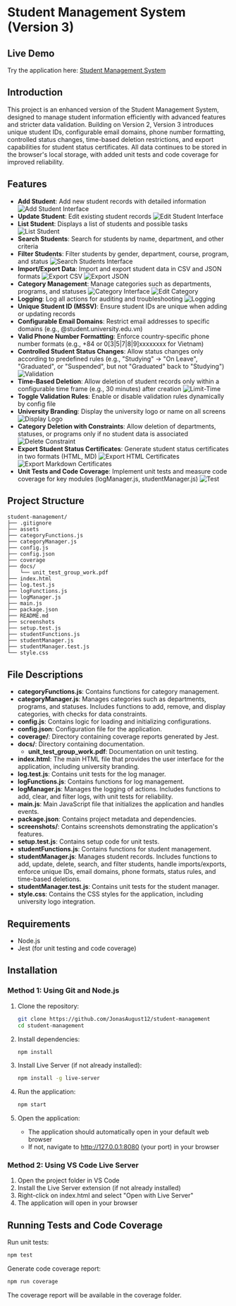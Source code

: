 # Student Management System (Version 3)

## Live Demo

Try the application here: [Student Management System](https://student-management-5q1qwrfju-minh-toans-projects.vercel.app/)

## Introduction

This project is an enhanced version of the Student Management System, designed to manage student information efficiently with advanced features and stricter data validation. Building on Version 2, Version 3 introduces unique student IDs, configurable email domains, phone number formatting, controlled status changes, time-based deletion restrictions, and export capabilities for student status certificates. All data continues to be stored in the browser's local storage, with added unit tests and code coverage for improved reliability.

## Features

- **Add Student**: Add new student records with detailed information
  ![Add Student Interface](./screenshots/add-student.jpg)
- **Update Student**: Edit existing student records
  ![Edit Student Interface](./screenshots/edit-student.jpg)
- **List Student**: Displays a list of students and possible tasks
  ![List Student](./screenshots/list-student.jpg)
- **Search Students**: Search for students by name, department, and other criteria
- **Filter Students**: Filter students by gender, department, course, program, and status
  ![Search Students Interface](./screenshots/search-student.jpg)
- **Import/Export Data**: Import and export student data in CSV and JSON formats
  ![Export CSV](./screenshots/export-csv.jpg)
  ![Export JSON](./screenshots/export-json.jpg)
- **Category Management**: Manage categories such as departments, programs, and statuses
  ![Category Interface](./screenshots/category.jpg)
  ![Edit Category](./screenshots/edit-category.jpg)
- **Logging**: Log all actions for auditing and troubleshooting
  ![Logging](./screenshots/log-manager.jpg)
- **Unique Student ID (MSSV)**: Ensure student IDs are unique when adding or updating records
- **Configurable Email Domains**: Restrict email addresses to specific domains (e.g., @student.university.edu.vn)
- **Valid Phone Number Formatting**: Enforce country-specific phone number formats (e.g., +84 or 0[3|5|7|8|9]xxxxxxxx for Vietnam)
- **Controlled Student Status Changes**: Allow status changes only according to predefined rules (e.g., "Studying" → "On Leave", "Graduated", or "Suspended", but not "Graduated" back to "Studying")
  ![Validation](./screenshots/validation-data.jpg)
- **Time-Based Deletion**: Allow deletion of student records only within a configurable time frame (e.g., 30 minutes) after creation
  ![Limit-Time](./screenshots/delete-time-limit.jpg)
- **Toggle Validation Rules**: Enable or disable validation rules dynamically by config file
- **University Branding**: Display the university logo or name on all screens
  ![Display Logo](./screenshots/display-logo.jpg)
- **Category Deletion with Constraints**: Allow deletion of departments, statuses, or programs only if no student data is associated
  ![Delete Constraint](./screenshots/delete-constraint.jpg)
- **Export Student Status Certificates**: Generate student status certificates in two formats (HTML, MD)
  ![Export HTML Certificates](./screenshots/html-format.jpg)
  ![Export Markdown Certificates](./screenshots/md-format.jpg)
- **Unit Tests and Code Coverage**: Implement unit tests and measure code coverage for key modules (logManager.js, studentManager.js)
  ![Test](./screenshots/unit-test-and-code-coverage.jpg)

## Project Structure

```
student-management/
├── .gitignore
├── assets
├── categoryFunctions.js
├── categoryManager.js
├── config.js
├── config.json
├── coverage
├── docs/
│   └── unit_test_group_work.pdf
├── index.html
├── log.test.js
├── logFunctions.js
├── logManager.js
├── main.js
├── package.json
├── README.md
├── screenshots
├── setup.test.js
├── studentFunctions.js
├── studentManager.js
├── studentManager.test.js
└── style.css
```

## File Descriptions

- **categoryFunctions.js**: Contains functions for category management.
- **categoryManager.js**: Manages categories such as departments, programs, and statuses. Includes functions to add, remove, and display categories, with checks for data constraints.
- **config.js**: Contains logic for loading and initializing configurations.
- **config.json**: Configuration file for the application.
- **coverage/**: Directory containing coverage reports generated by Jest.
- **docs/**: Directory containing documentation.
  - **unit_test_group_work.pdf**: Documentation on unit testing.
- **index.html**: The main HTML file that provides the user interface for the application, including university branding.
- **log.test.js**: Contains unit tests for the log manager.
- **logFunctions.js**: Contains functions for log management.
- **logManager.js**: Manages the logging of actions. Includes functions to add, clear, and filter logs, with unit tests for reliability.
- **main.js**: Main JavaScript file that initializes the application and handles events.
- **package.json**: Contains project metadata and dependencies.
- **screenshots/**: Contains screenshots demonstrating the application's features.
- **setup.test.js**: Contains setup code for unit tests.
- **studentFunctions.js**: Contains functions for student management.
- **studentManager.js**: Manages student records. Includes functions to add, update, delete, search, and filter students, handle imports/exports, enforce unique IDs, email domains, phone formats, status rules, and time-based deletions.
- **studentManager.test.js**: Contains unit tests for the student manager.
- **style.css**: Contains the CSS styles for the application, including university logo integration.

## Requirements

- Node.js
- Jest (for unit testing and code coverage)

## Installation

### Method 1: Using Git and Node.js

1. Clone the repository:

   ```bash
   git clone https://github.com/JonasAugust12/student-management
   cd student-management
   ```

2. Install dependencies:

   ```bash
   npm install
   ```

3. Install Live Server (if not already installed):

   ```bash
   npm install -g live-server
   ```

4. Run the application:

   ```bash
   npm start
   ```

5. Open the application:
   - The application should automatically open in your default web browser
   - If not, navigate to http://127.0.0.1:8080 (your port) in your browser

### Method 2: Using VS Code Live Server

1. Open the project folder in VS Code
2. Install the Live Server extension (if not already installed)
3. Right-click on index.html and select "Open with Live Server"
4. The application will open in your browser

## Running Tests and Code Coverage

Run unit tests:

```bash
npm test
```

Generate code coverage report:

```bash
npm run coverage
```

The coverage report will be available in the coverage folder.

